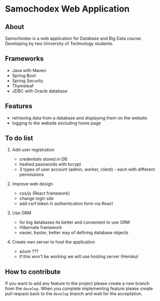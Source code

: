 # Samochodex Web Application

## About

Samochodex is a web application for Database and Big Data course.
Developing by two University of Technology students.

## Frameworks

- Java with Maven
- Spring Boot
- Spring Security
- Thymeleaf
- JDBC with Oracle database

## Features

- retrieving data from a database and displaying them on the website
- logging to the website excluding home page

## To do list

1. Add user registration
    - credentials stored in DB
    - hashed passwords with bcrypt
    - 3 types of user account (admin, worker, client) - each with different permissions

2. Improve web design
    - css/js (React framework)
    - change login site
    - add csrf token in authentication form via React

3. Use ORM
    - for big databases its better and convenient to use ORM
    - Hibernate framework
    - easier, baster, better way of defining database objects
    
4. Create own server to host the application
    - azure ???
    - if this won't be working we will use hosting server (Heroku)

## How to contribute

If you want to add any feature to the project please create a new branch from the `develop`.
When you complete implementing feature please create pull request back to the `develop` branch
and wait for the acceptation.
